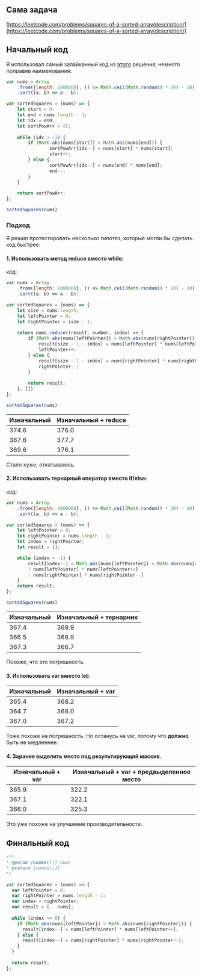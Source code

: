 ## Сама задача

[https://leetcode.com/problems/squares-of-a-sorted-array/description/](https://leetcode.com/problems/squares-of-a-sorted-array/description/)

## Начальный код

Я использовал самый залайканный код из [этого](https://leetcode.com/problems/squares-of-a-sorted-array/solutions/2672974/js-two-pointers-85-with-explanation/) решения, немного поправив наименования:

```js
var nums = Array
	.from({length: 1000000}, () => Math.ceil(Math.random() * 20) - 10)
	.sort((a, b) => a - b);

var sortedSquares = (nums) => {
	let start = 0;
	let end = nums.length - 1;
	let idx = end;
	let sortPowArr = [];
	
	while (idx > -1) {
  		if (Math.abs(nums[start]) > Math.abs(nums[end])) {
    			sortPowArr[idx--] = nums[start] * nums[start];
    			start++;
  		} else {
    			sortPowArr[idx--] = nums[end] * nums[end];
    			end--;
  		}
	}
	
	return sortPowArr;
};

sortedSquares(nums)
```


### Подход

Я решил протестировать несколько гипотез, которые могли бы сделать код быстрее:

#### 1. Использовать метод reduce вместо while:

код:

```js
var nums = Array
	.from({length: 1000000}, () => Math.ceil(Math.random() * 20) - 10)
	.sort((a, b) => a - b);

var sortedSquares = (nums) => {
	let size = nums.length;
	let leftPointer = 0;
	let rightPointer = size - 1;
	
	return nums.reduce((result, number, index) => {
		if (Math.abs(nums[leftPointer]) > Math.abs(nums[rightPointer])) {
			result[size - 1 - index] = nums[leftPointer] * nums[leftPointer];
			leftPointer++;
		} else {
			result[size - 1 - index] = nums[rightPointer] * nums[rightPointer];
			rightPointer--;
		}
	
		return result;
	}, [])
};

sortedSquares(nums)
```

| Изначальный | Изначальный + reduce |
|-------------|----------------------|
| 374.6       | 376.0                |
| 367.6       | 377.7                |
| 369.6       | 376.1                |


Стало хуже, откатываюсь.

#### 2. Использовать тернарный оператор вместо if/else:

код:

```js
var nums = Array
	.from({length: 1000000}, () => Math.ceil(Math.random() * 20) - 10)
	.sort((a, b) => a - b);

var sortedSquares = (nums) => {
	let leftPointer = 0;
	let rightPointer = nums.length - 1;
	let index = rightPointer;	
	let result = [];

	while (index > -1) {
		result[index--] = Math.abs(nums[leftPointer]) > Math.abs(nums[rightPointer])
		? nums[leftPointer] * nums[leftPointer++]
		: nums[rightPointer] * nums[rightPointer--]
	}
	return result;
};

sortedSquares(nums)
```

| Изначальный | Изначальный + тернарник |
|-------------|-------------------------|
| 367.4       | 369.9                   |
| 366.5       | 368.9                   |
| 367.3       | 366.7                   |


Похоже, что это погрешность.

#### 3. Использовать var вместо let:

| Изначальный | Изначальный + var |
|-------------|-------------------|
| 365.4       | 368.2             |
| 364.7       | 368.0             |
| 367.0       | 367.2             |

Тоже похоже на погрешность. Но останусь на var, потому что __должно__ быть не медленнее.

#### 4. Заранее выделить место под результирующий массив.

| Изначальный + var | Изначальный + var + предвыделенное место |
|-------------------|------------------------------------------|
| 365.9             | 322.2                                    |
| 367.1             | 322.1                                    |
| 366.0             | 325.3                                    |

Это уже похоже на улучшение производительности.

## Финальный код

```js
/**
* @param {number[]} nums
* @return {number[]}
*/

var sortedSquares = (nums) => {
  var leftPointer = 0;
  var rightPointer = nums.length - 1;
  var index = rightPointer;
  var result = [...nums];
  
  while (index >= 0) {
    if (Math.abs(nums[leftPointer]) > Math.abs(nums[rightPointer])) {
      result[index--] = nums[leftPointer] * nums[leftPointer++];
    } else {
      result[index--] = nums[rightPointer] * nums[rightPointer--];
    }
  }
  
  return result;
};

```
